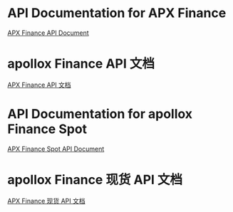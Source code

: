 # API Documentation for APX Finance

[APX Finance API Document](./Apolox-finance-api.md)

# apollox Finance API 文档

[APX Finance API 文档](./Apollox-finance-api_CN.md)

# API Documentation for apollox Finance Spot

[APX Finance Spot API Document](./Apollox-finance-spot-api.md)

# apollox Finance 现货 API 文档

[APX Finance 现货 API 文档](./Apollox-finance-spot-api_CN.md)
